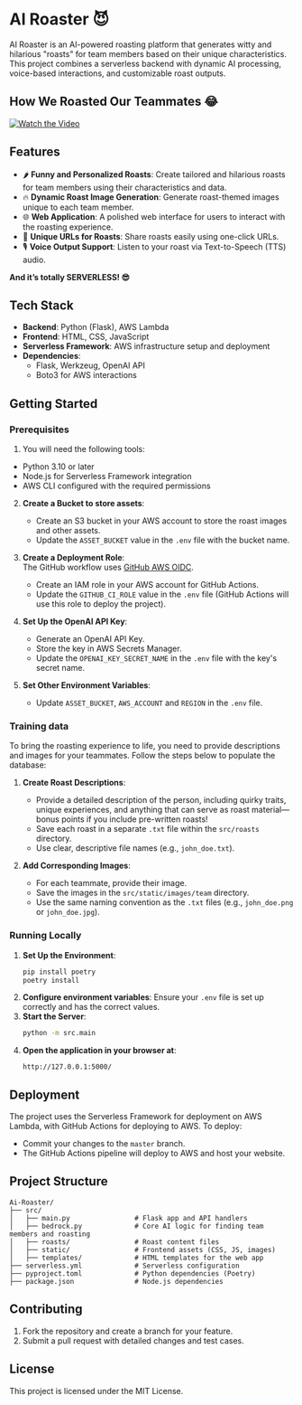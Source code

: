 # AI Roaster 😈

AI Roaster is an AI-powered roasting platform that generates witty and hilarious "roasts" for team members based on
their unique characteristics. This project combines a serverless backend with dynamic AI processing, voice-based
interactions, and customizable roast outputs.

## How We Roasted Our Teammates 😂

[![Watch the Video](./src/static/images/roast-video-gif.gif)](https://links.datachef.co/happy-2025-video)

## Features

- 🌶 **Funny and Personalized Roasts**: Create tailored and hilarious roasts for team members using their characteristics
  and data.
- 🔥 **Dynamic Roast Image Generation**: Generate roast-themed images unique to each team member.
- 🌐 **Web Application**: A polished web interface for users to interact with the roasting experience.
- 🔗 **Unique URLs for Roasts**: Share roasts easily using one-click URLs.
- 🎙 **Voice Output Support**: Listen to your roast via Text-to-Speech (TTS) audio.

**And it’s totally SERVERLESS! 😎**

## Tech Stack

- **Backend**: Python (Flask), AWS Lambda
- **Frontend**: HTML, CSS, JavaScript
- **Serverless Framework**: AWS infrastructure setup and deployment
- **Dependencies**:
    - Flask, Werkzeug, OpenAI API
    - Boto3 for AWS interactions

## Getting Started

### Prerequisites

1. You will need the following tools:
- Python 3.10 or later
- Node.js for Serverless Framework integration
- AWS CLI configured with the required permissions

2. **Create a Bucket to store assets**:
   - Create an S3 bucket in your AWS account to store the roast images and other assets.
   - Update the `ASSET_BUCKET` value in the `.env` file with the bucket name.

3. **Create a Deployment Role**:  
   The GitHub workflow uses [GitHub AWS OIDC](https://aws.amazon.com/blogs/security/use-iam-roles-to-connect-github-actions-to-actions-in-aws/).
   - Create an IAM role in your AWS account for GitHub Actions.
   - Update the `GITHUB_CI_ROLE` value in the `.env` file (GitHub Actions will use this role to deploy the project).

4. **Set Up the OpenAI API Key**:
   - Generate an OpenAI API Key.
   - Store the key in AWS Secrets Manager.
   - Update the `OPENAI_KEY_SECRET_NAME` in the `.env` file with the key's secret name.

5. **Set Other Environment Variables**:
   - Update `ASSET_BUCKET`, `AWS_ACCOUNT` and `REGION` in the `.env` file.

### Training data

To bring the roasting experience to life, you need to provide descriptions and images for your teammates. Follow the 
steps below to populate the database:

1. **Create Roast Descriptions**:
   - Provide a detailed description of the person, including quirky traits, unique experiences, and anything that can
     serve as roast material—bonus points if you include pre-written roasts!
   - Save each roast in a separate `.txt` file within the `src/roasts` directory.
   - Use clear, descriptive file names (e.g., `john_doe.txt`).

2. **Add Corresponding Images**:
   - For each teammate, provide their image.
   - Save the images in the `src/static/images/team` directory.
   - Use the same naming convention as the `.txt` files (e.g., `john_doe.png` or `john_doe.jpg`).

### Running Locally

1. **Set Up the Environment**:
   ```bash
   pip install poetry
   poetry install
   ```
2. **Configure environment variables**: Ensure your `.env` file is set up correctly and has the correct values.
3. **Start the Server**:
   ```bash
   python -m src.main
   ```
4. **Open the application in your browser at**:
   ```
   http://127.0.0.1:5000/
   ```

## Deployment

The project uses the Serverless Framework for deployment on AWS Lambda, with GitHub Actions for deploying to AWS. 
To deploy:
- Commit your changes to the `master` branch.
- The GitHub Actions pipeline will deploy to AWS and host your website.

## Project Structure

```
Ai-Roaster/
├── src/
│   ├── main.py                # Flask app and API handlers
│   ├── bedrock.py             # Core AI logic for finding team members and roasting
│   ├── roasts/                # Roast content files
│   ├── static/                # Frontend assets (CSS, JS, images)
│   ├── templates/             # HTML templates for the web app
├── serverless.yml             # Serverless configuration
├── pyproject.toml             # Python dependencies (Poetry)
├── package.json               # Node.js dependencies
```

## Contributing

1. Fork the repository and create a branch for your feature.
2. Submit a pull request with detailed changes and test cases.

## License

This project is licensed under the MIT License.
